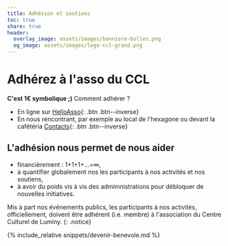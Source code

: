 ```yaml
---
title: Adhésion et soutiens
toc: true
share: true
header:
  overlay_image: assets/images/banniere-bulles.png
  og_image: assets/images/logo-ccl-grand.png
---
```


# Adhérez à l'asso du CCL

**C'est 1€ symbolique ;)** Comment adhérer ?
- En ligne sur [<i class="fas fa-fw fa-fire" aria-hidden="true"></i> HelloAsso](https://www.helloasso.com/associations/centre-culturel-de-luminy){: .btn .btn--inverse}
- En nous rencontrant, par exemple au local de l'hexagone ou devant la
  cafétéria [Contacts](/contacts){: .btn .btn--inverse}

## L'adhésion nous permet de nous aider
- financièrement : 1+1+1+...=&infin;,
- à quantifier globalement nos les participants à nos activités et nos
  soutiens,
- à avoir du poids vis à vis des admimnistrations pour débloquer de nouvelles
  initiatives.

Mis à part nos événements publics, les participants à nos activités,
officiellement, doivent être adhérent (i.e. membre) à l'association du Centre
Culturel de Luminy.
{: .notice}


{% include_relative snippets/devenir-benevole.md %}
